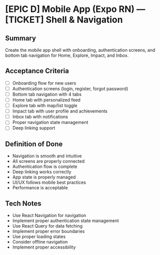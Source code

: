 # [EPIC D] Mobile App (Expo RN) — [TICKET] Shell & Navigation

## Summary
Create the mobile app shell with onboarding, authentication screens, and bottom tab navigation for Home, Explore, Impact, and Inbox.

## Acceptance Criteria
- [ ] Onboarding flow for new users
- [ ] Authentication screens (login, register, forgot password)
- [ ] Bottom tab navigation with 4 tabs
- [ ] Home tab with personalized feed
- [ ] Explore tab with map/list toggle
- [ ] Impact tab with user profile and achievements
- [ ] Inbox tab with notifications
- [ ] Proper navigation state management
- [ ] Deep linking support

## Definition of Done
- Navigation is smooth and intuitive
- All screens are properly connected
- Authentication flow is complete
- Deep linking works correctly
- App state is properly managed
- UI/UX follows mobile best practices
- Performance is acceptable

## Tech Notes
- Use React Navigation for navigation
- Implement proper authentication state management
- Use React Query for data fetching
- Implement proper error boundaries
- Use proper loading states
- Consider offline navigation
- Implement proper accessibility
